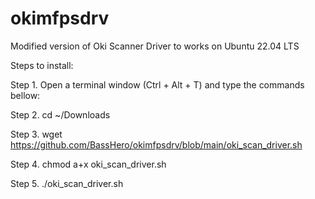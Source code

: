 # okimfpsdrv
Modified version of Oki Scanner Driver to works on Ubuntu 22.04 LTS

Steps to install:

Step 1. 
	Open a terminal window (Ctrl + Alt + T) and type the commands bellow:

Step 2.
	cd ~/Downloads

Step 3.
	wget https://github.com/BassHero/okimfpsdrv/blob/main/oki_scan_driver.sh

Step 4.
	chmod a+x oki_scan_driver.sh

Step 5.
	./oki_scan_driver.sh

